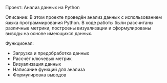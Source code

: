 Проект: Анализ данных на Python

Описание:
В этом проекте проведён анализ данных с использованием языка программирования Python. В ходе работы были рассчитаны различные метрики, построены визуализации и сформулированы выводы на основе имеющихся данных.

Функционал:
- Загрузка и предобработка данных
- Рассчёт ключевых метрик
- Визуализация данных
- Написание функций для анализа
- Формулировка выводов
